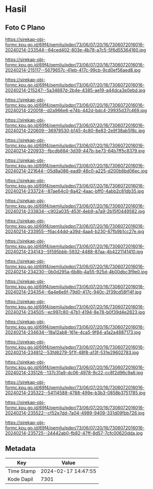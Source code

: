 # Hasil

## Foto C Plano

https://sirekap-obj-formc.kpu.go.id/69f4/pemilu/pdpr/73/06/07/20/16/7306072016016-20240214-233544--64ced402-803e-4b78-a7c5-5f6d55364160.jpg

https://sirekap-obj-formc.kpu.go.id/69f4/pemilu/pdpr/73/06/07/20/16/7306072016016-20240214-215117--5679657c-41eb-417c-99cb-9cd0ef56aed8.jpg

https://sirekap-obj-formc.kpu.go.id/69f4/pemilu/pdpr/73/06/07/20/16/7306072016016-20240214-215247--5a34687d-2b4e-4385-ae19-a44dca3e0ebd.jpg

https://sirekap-obj-formc.kpu.go.id/69f4/pemilu/pdpr/73/06/07/20/16/7306072016016-20240214-220018--d2a966e6-e74b-442d-bdc4-29935d37c469.jpg

https://sirekap-obj-formc.kpu.go.id/69f4/pemilu/pdpr/73/06/07/20/16/7306072016016-20240214-220609--36978530-b145-4c80-8e83-2e9f38ab5f8c.jpg

https://sirekap-obj-formc.kpu.go.id/69f4/pemilu/pdpr/73/06/07/20/16/7306072016016-20240214-220933--fbcdb684-3d39-447b-be73-64b7ff5c8379.jpg

https://sirekap-obj-formc.kpu.go.id/69f4/pemilu/pdpr/73/06/07/20/16/7306072016016-20240214-221644--05d8a086-ead9-46c0-a225-d200b6bd06ec.jpg

https://sirekap-obj-formc.kpu.go.id/69f4/pemilu/pdpr/73/06/07/20/16/7306072016016-20240214-233724--87ae64c0-8a42-4aac-bff0-4abb2c81db35.jpg

https://sirekap-obj-formc.kpu.go.id/69f4/pemilu/pdpr/73/06/07/20/16/7306072016016-20240214-233834--c902a035-453f-4eb9-a7a9-2b15f0449582.jpg

https://sirekap-obj-formc.kpu.go.id/69f4/pemilu/pdpr/73/06/07/20/16/7306072016016-20240214-233955--f6ac44dd-a39d-4aa4-b230-67fb9b1cc27e.jpg

https://sirekap-obj-formc.kpu.go.id/69f4/pemilu/pdpr/73/06/07/20/16/7306072016016-20240214-234143--5f595bbb-5932-4488-87aa-4b4221141410.jpg

https://sirekap-obj-formc.kpu.go.id/69f4/pemilu/pdpr/73/06/07/20/16/7306072016016-20240214-234230--0b0d295a-6b8b-4a55-925d-4b00dbc3f9e0.jpg

https://sirekap-obj-formc.kpu.go.id/69f4/pemilu/pdpr/73/06/07/20/16/7306072016016-20240214-234354--6a4e6e6f-79d0-417c-940c-2f39cd58f14f.jpg

https://sirekap-obj-formc.kpu.go.id/69f4/pemilu/pdpr/73/06/07/20/16/7306072016016-20240214-234505--ec997c80-47b1-4194-8e78-b0f39d4e2823.jpg

https://sirekap-obj-formc.kpu.go.id/69f4/pemilu/pdpr/73/06/07/20/16/7306072016016-20240214-234634--18a12ab8-161e-4ca5-9f84-a1a2a4887173.jpg

https://sirekap-obj-formc.kpu.go.id/69f4/pemilu/pdpr/73/06/07/20/16/7306072016016-20240214-234812--53fd6279-5f1f-48f8-a13f-531e29602783.jpg

https://sirekap-obj-formc.kpu.go.id/69f4/pemilu/pdpr/73/06/07/20/16/7306072016016-20240214-235126--137c31a9-dc06-4978-9c22-cc8f2d96c9a6.jpg

https://sirekap-obj-formc.kpu.go.id/69f4/pemilu/pdpr/73/06/07/20/16/7306072016016-20240214-235322--54114588-4788-499e-b3b3-0858b3751785.jpg

https://sirekap-obj-formc.kpu.go.id/69f4/pemilu/pdpr/73/06/07/20/16/7306072016016-20240214-235522--cf52e7dd-7a04-4989-9409-331d09fbb726.jpg

https://sirekap-obj-formc.kpu.go.id/69f4/pemilu/pdpr/73/06/07/20/16/7306072016016-20240214-235725--24442ab0-fb82-47ff-8d57-7cfc00620dda.jpg


## Metadata

| Key        | Value               |
| ---------- | ------------------- |
| Time Stamp | 2024-02-17 14:47:55 |
| Kode Dapil | 7301                |



